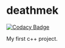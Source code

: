# deathmek
[![Codacy Badge](https://api.codacy.com/project/badge/Grade/8ba1bdcccd244f3c9867fba0e82948f3)](https://www.codacy.com/app/Glinkis/deathmek?utm_source=github.com&utm_medium=referral&utm_content=Glinkis/deathmek&utm_campaign=badger)

My first c++ project.